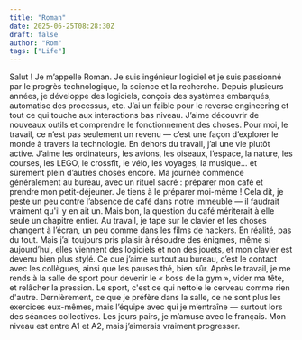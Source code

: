 ```yaml
---
title: "Roman"
date: 2025-06-25T08:28:30Z
draft: false
author: "Rom"
tags: ["Life"]
---
```


Salut ! Je m’appelle Roman. Je suis ingénieur logiciel et je suis passionné par le progrès technologique, la science et la recherche. Depuis plusieurs années, je développe des logiciels, conçois des systèmes embarqués, automatise des processus, etc. J’ai un faible pour le reverse engineering et tout ce qui touche aux interactions bas niveau. J’aime découvrir de nouveaux outils et comprendre le fonctionnement des choses. Pour moi, le travail, ce n’est pas seulement un revenu — c’est une façon d’explorer le monde à travers la technologie. En dehors du travail, j’ai une vie plutôt active. J’aime les ordinateurs, les avions, les oiseaux, l’espace, la nature, les courses, les LEGO, le crossfit, le vélo, les voyages, la musique… et sûrement plein d’autres choses encore. Ma journée commence généralement au bureau, avec un rituel sacré : préparer mon café et prendre mon petit-déjeuner. Je tiens à le préparer moi-même ! Cela dit, je peste un peu contre l’absence de café dans notre immeuble — il faudrait vraiment qu'il y en ait un. Mais bon, la question du café mériterait à elle seule un chapitre entier. Au travail, je tape sur le clavier et les choses changent à l’écran, un peu comme dans les films de hackers. En réalité, pas du tout. Mais j’ai toujours pris plaisir à résoudre des énigmes, même si aujourd’hui, elles viennent des logiciels et non des jouets, et mon clavier est devenu bien plus stylé. Ce que j’aime surtout au bureau, c’est le contact avec les collègues, ainsi que les pauses thé, bien sûr. Après le travail, je me rends à la salle de sport pour devenir le « boss de la gym », vider ma tête, et relâcher la pression. Le sport, c'est ce qui nettoie le cerveau comme rien d'autre. Dernièrement, ce que je préfère dans la salle, ce ne sont plus les exercices eux-mêmes, mais l’équipe avec qui je m’entraîne — surtout lors des séances collectives. Les jours pairs, je m’amuse avec le français. Mon niveau est entre A1 et A2, mais j’aimerais vraiment progresser.
